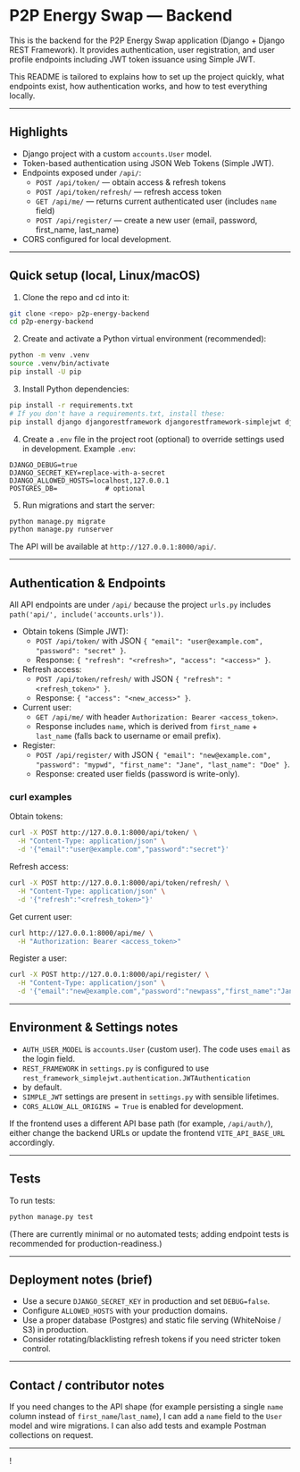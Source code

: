 # P2P Energy Swap — Backend

This is the backend for the P2P Energy Swap application (Django + Django REST Framework). It provides authentication, 
user registration, and user profile endpoints including JWT token issuance using Simple JWT.

This README is tailored to explains how to set up the project quickly, what endpoints exist, how authentication works,
and how to test everything locally.

---

## Highlights

- Django project with a custom `accounts.User` model.
- Token-based authentication using JSON Web Tokens (Simple JWT).
- Endpoints exposed under `/api/`:
  - `POST /api/token/` — obtain access & refresh tokens
  - `POST /api/token/refresh/` — refresh access token
  - `GET /api/me/` — returns current authenticated user (includes `name` field)
  - `POST /api/register/` — create a new user (email, password, first_name, last_name)
- CORS configured for local development.

---

## Quick setup (local, Linux/macOS)

1. Clone the repo and cd into it:

```bash
git clone <repo> p2p-energy-backend
cd p2p-energy-backend
```

2. Create and activate a Python virtual environment (recommended):

```bash
python -m venv .venv
source .venv/bin/activate
pip install -U pip
```

3. Install Python dependencies:

```bash
pip install -r requirements.txt
# If you don't have a requirements.txt, install these:
pip install django djangorestframework djangorestframework-simplejwt django-cors-headers python-dotenv Pillow
```

4. Create a `.env` file in the project root (optional) to override settings used in development. Example `.env`:

```
DJANGO_DEBUG=true
DJANGO_SECRET_KEY=replace-with-a-secret
DJANGO_ALLOWED_HOSTS=localhost,127.0.0.1
POSTGRES_DB=            # optional
```

5. Run migrations and start the server:

```bash
python manage.py migrate
python manage.py runserver
```

The API will be available at `http://127.0.0.1:8000/api/`.

---

## Authentication & Endpoints

All API endpoints are under `/api/` because the project `urls.py` includes `path('api/', include('accounts.urls'))`.

- Obtain tokens (Simple JWT):
  - `POST /api/token/` with JSON `{ "email": "user@example.com", "password": "secret" }`.
  - Response: `{ "refresh": "<refresh>", "access": "<access>" }`.
- Refresh access:
  - `POST /api/token/refresh/` with JSON `{ "refresh": "<refresh_token>" }`.
  - Response: `{ "access": "<new_access>" }`.
- Current user:
  - `GET /api/me/` with header `Authorization: Bearer <access_token>`.
  - Response includes `name`, which is derived from `first_name` + `last_name` (falls back to username or email prefix).
- Register:
  - `POST /api/register/` with JSON `{ "email": "new@example.com", "password": "mypwd", "first_name": "Jane", "last_name": "Doe" }`.
  - Response: created user fields (password is write-only).

### curl examples

Obtain tokens:

```bash
curl -X POST http://127.0.0.1:8000/api/token/ \
  -H "Content-Type: application/json" \
  -d '{"email":"user@example.com","password":"secret"}'
```

Refresh access:

```bash
curl -X POST http://127.0.0.1:8000/api/token/refresh/ \
  -H "Content-Type: application/json" \
  -d '{"refresh":"<refresh_token>"}'
```

Get current user:

```bash
curl http://127.0.0.1:8000/api/me/ \
  -H "Authorization: Bearer <access_token>"
```

Register a user:

```bash
curl -X POST http://127.0.0.1:8000/api/register/ \
  -H "Content-Type: application/json" \
  -d '{"email":"new@example.com","password":"newpass","first_name":"Jane","last_name":"Doe"}'
```

---

## Environment & Settings notes

- `AUTH_USER_MODEL` is `accounts.User` (custom user). The code uses `email` as the login field.
- `REST_FRAMEWORK` in `settings.py` is configured to use `rest_framework_simplejwt.authentication.JWTAuthentication`
- by default.
- `SIMPLE_JWT` settings are present in `settings.py` with sensible lifetimes.
- `CORS_ALLOW_ALL_ORIGINS = True` is enabled for development.

If the frontend uses a different API base path (for example, `/api/auth/`), either change the backend URLs or update
the frontend `VITE_API_BASE_URL` accordingly.

---

## Tests

To run tests:

```bash
python manage.py test
```

(There are currently minimal or no automated tests; adding endpoint tests is recommended for production-readiness.)

---

## Deployment notes (brief)

- Use a secure `DJANGO_SECRET_KEY` in production and set `DEBUG=false`.
- Configure `ALLOWED_HOSTS` with your production domains.
- Use a proper database (Postgres) and static file serving (WhiteNoise / S3) in production.
- Consider rotating/blacklisting refresh tokens if you need stricter token control.

---

## Contact / contributor notes

If you need changes to the API shape (for example persisting a single `name` column instead of `first_name`/`last_name`), I can add a `name` field to the `User` model and wire migrations. I can also add tests and example Postman collections on request.

---
!
